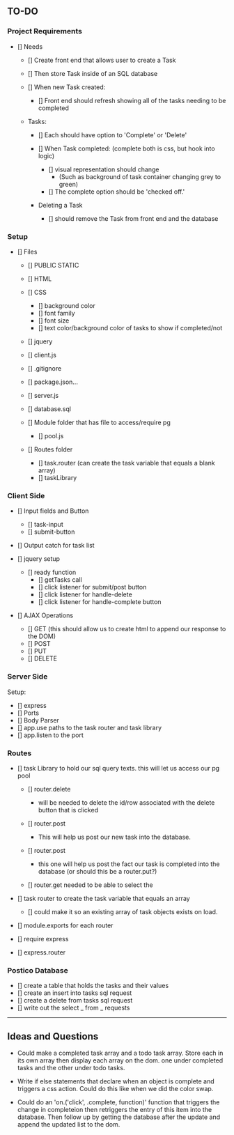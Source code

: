 ## TO-DO


### Project Requirements
- [] Needs
    - [] Create front end that allows user to create a Task
    - [] Then store Task inside of an SQL database

    - [] When new Task created:
        - [] Front end should refresh showing all of the tasks needing to be completed

    - Tasks:
        - [] Each should have option to 'Complete' or 'Delete'

        - [] When Task completed: (complete both is css, but hook into logic)
            - [] visual representation should change
                - (Such as background of task container changing grey to green)
            - [] The complete option should be 'checked off.'

        - Deleting a Task
            - [] should remove the Task from front end and the database


### Setup
- [] Files
    - [] PUBLIC STATIC
    - [] HTML
    - [] CSS
        - [] background color
        - [] font family
        - [] font size
        - [] text color/background color of tasks to show if completed/not

    - [] jquery
    - [] client.js
    - [] .gitignore
    - [] package.json...
    - [] server.js
    - [] database.sql
    - [] Module folder that has file to access/require pg 
        - [] pool.js

    - [] Routes folder
        - [] task.router (can create the task variable that equals a blank array)
        - [] taskLibrary


### Client Side
- [] Input fields and Button
    - [] task-input
    - [] submit-button

- [] Output catch for task list

- [] jquery setup
    - [] ready function
        - [] getTasks call
        - [] click listener for submit/post button
        - [] click listener for handle-delete
        - [] click listener for handle-complete button

- [] AJAX Operations
    - [] GET (this should allow us to create html to append our response to the DOM)
    - [] POST
    - [] PUT
    - [] DELETE


### Server Side
Setup:
- [] express
- [] Ports
- [] Body Parser
- [] app.use paths to the task router and task library
- [] app.listen to the port 


### Routes
- [] task Library to hold our sql query texts. this will let us access our pg pool
    - [] router.delete 
        - will be needed to delete the id/row associated with the delete button that is clicked

    - [] router.post
        - This will help us post our new task into the database.

    - [] router.post 
        - this one will help us post the fact our task is completed into the database (or should this be a router.put?)

    - [] router.get needed to be able to select the 

- [] task router to create the task variable that equals an array 
    - [] could make it so an existing array of task objects exists on load.

- [] module.exports for each router
- [] require express
- [] express.router


### Postico Database
- [] create a table that holds the tasks and their values
- [] create an insert into tasks sql request
- [] create a delete from tasks sql request
- [] write out the select _ from _ requests

--------------------------------------------------------------------------------------

## Ideas and Questions

- Could make a completed task array and a todo task array. Store each in its own array then display each array on the dom. one under completed tasks and the other under todo tasks.

- Write if else statements that declare when an object is complete and triggers a css action. Could do this like when we did the color swap.

- Could do an 'on.('click', .complete, function)' function that triggers the change in completeion then retriggers the entry of this item into the database. Then follow up by getting the database after the update and append the updated list to the dom.
